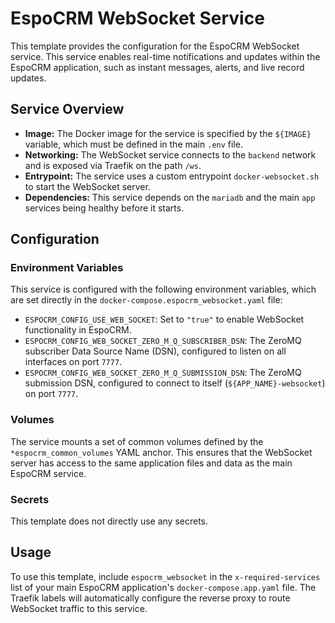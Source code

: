 # EspoCRM WebSocket Service

This template provides the configuration for the EspoCRM WebSocket service. This service enables real-time notifications and updates within the EspoCRM application, such as instant messages, alerts, and live record updates.

## Service Overview

- **Image:** The Docker image for the service is specified by the `${IMAGE}` variable, which must be defined in the main `.env` file.
- **Networking:** The WebSocket service connects to the `backend` network and is exposed via Traefik on the path `/ws`.
- **Entrypoint:** The service uses a custom entrypoint `docker-websocket.sh` to start the WebSocket server.
- **Dependencies:** This service depends on the `mariadb` and the main `app` services being healthy before it starts.

## Configuration

### Environment Variables

This service is configured with the following environment variables, which are set directly in the `docker-compose.espocrm_websocket.yaml` file:

- `ESPOCRM_CONFIG_USE_WEB_SOCKET`: Set to `"true"` to enable WebSocket functionality in EspoCRM.
- `ESPOCRM_CONFIG_WEB_SOCKET_ZERO_M_Q_SUBSCRIBER_DSN`: The ZeroMQ subscriber Data Source Name (DSN), configured to listen on all interfaces on port `7777`.
- `ESPOCRM_CONFIG_WEB_SOCKET_ZERO_M_Q_SUBMISSION_DSN`: The ZeroMQ submission DSN, configured to connect to itself (`${APP_NAME}-websocket`) on port `7777`.

### Volumes

The service mounts a set of common volumes defined by the `*espocrm_common_volumes` YAML anchor. This ensures that the WebSocket server has access to the same application files and data as the main EspoCRM service.

### Secrets

This template does not directly use any secrets.

## Usage

To use this template, include `espocrm_websocket` in the `x-required-services` list of your main EspoCRM application's `docker-compose.app.yaml` file. The Traefik labels will automatically configure the reverse proxy to route WebSocket traffic to this service.
